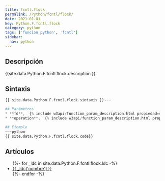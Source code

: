 ```yaml
---
title: fcntl.flock
permalink: /Python/fcntl/flock/
date: 2021-01-01
key: Python.F.fcntl.flock
category: python
tags: ['funcion python', 'fcntl']
sidebar: 
  nav: python
---
```


## Descripción
{{site.data.Python.F.fcntl.flock.description }}

## Sintaxis
~~~python
{{ site.data.Python.F.fcntl.flock.sintaxis }}~~~

## Parámetros
* **fd**,  {% include w3api/function_param_description.html propiedad=site.data.Python.F.fcntl.flock valor="fd" %}
* **operation**,  {% include w3api/function_param_description.html propiedad=site.data.Python.F.fcntl.flock valor="operation" %}

## Ejemplo
~~~python
{{ site.data.Python.F.fcntl.flock.code}}
~~~

## Artículos
<ul>
{%- for _ldc in site.data.Python.F.fcntl.flock.ldc -%}
   <li>
       <a href="{{_ldc['url'] }}">{{ _ldc['nombre'] }}</a>
   </li>
{%- endfor -%}
</ul>
